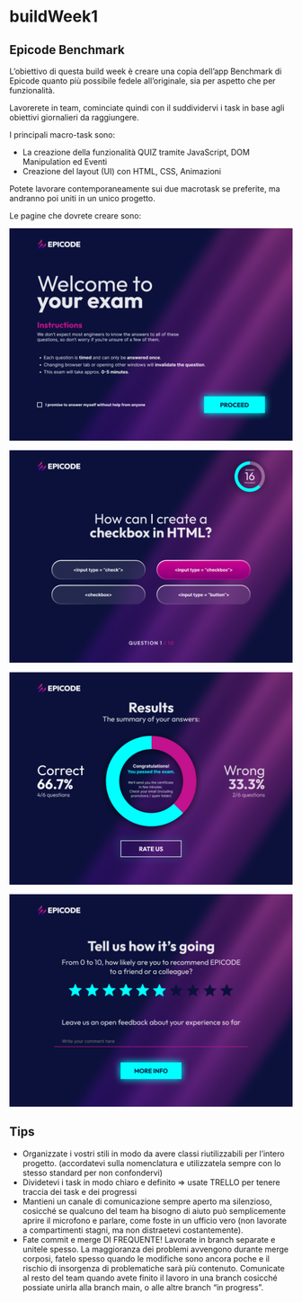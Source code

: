 # buildWeek1

## Epicode Benchmark

L’obiettivo di questa build week è creare una copia dell’app Benchmark di Epicode quanto più possibile fedele all’originale, sia per aspetto che per funzionalità.

Lavorerete in team, cominciate quindi con il suddividervi i task in base agli obiettivi giornalieri da raggiungere.

I principali macro-task sono:

- La creazione della funzionalità QUIZ tramite JavaScript, DOM Manipulation ed Eventi
- Creazione del layout  (UI) con HTML, CSS, Animazioni

Potete lavorare contemporaneamente sui due macrotask se preferite, ma andranno poi uniti in un unico progetto.

Le pagine che dovrete creare sono:

![Welcome Page](/BuildWeek-1/assets/doc/welcome.png "Welcome Page")

!["Benchmark Page"](/BuildWeek-1/assets/doc/benchmark.png "Benchmark Page")

!["Results Page"](/BuildWeek-1/assets/doc/results.png "Results Page")

!["Feedback Page"](/BuildWeek-1/assets/doc/feedback.png "Feedback Page")

## Tips

- Organizzate i vostri stili in modo da avere classi riutilizzabili per l’intero progetto. (accordatevi sulla nomenclatura e utilizzatela sempre con lo stesso standard per non confondervi)
- Dividetevi i task in modo chiaro e definito => usate TRELLO per tenere traccia dei task e dei progressi
- Mantieni un canale di comunicazione sempre aperto ma silenzioso, cosicché se qualcuno del team ha bisogno di aiuto può semplicemente aprire il microfono e parlare, come foste in un ufficio vero (non lavorate a compartimenti stagni, ma non distraetevi costantemente).
- Fate commit e merge DI FREQUENTE! Lavorate in branch separate e unitele spesso. La maggioranza dei problemi avvengono durante merge corposi, fatelo spesso quando le modifiche sono ancora poche e il rischio di insorgenza di problematiche sarà più contenuto. Comunicate al resto del team quando avete finito il lavoro in una branch cosicché possiate unirla alla branch main, o alle altre branch “in progress”.
